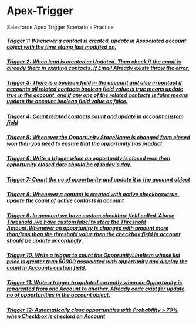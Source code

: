 # Apex-Trigger
Salesforce Apex Trigger Scenario's Practice

#####  [Trigger 1: Whenever a contact is created, update in Associated account object with the time stamp last modified on.](https://github.com/suriya-03/Apex-Trigger/blob/494314944a7968e6c05c8eaafe8dba827bf2b6b1/Trigger%201)
#####  [Trigger 2: When lead is created or Updated. Then check if the email is already there in existing contacts. If Email Already exists  throw the error.](https://github.com/suriya-03/Apex-Trigger/blob/f58ffd9b2cea4f497864c6163cc9ea035ee2681a/Trigger%202)  
#####  [Trigger 3: There is a boolean field in the account and also in contact if accounts all related contacts boolean field value is true means update true in the account. and if any one of the related contacts is false means update the account boolean field value as false.](https://github.com/suriya-03/Apex-Trigger/blob/8cfb50ca11f62a44905423e53b3f73d97af72325/Trigger%203)
#####  [Trigger 4: Count related contacts count and update in account custom field](https://github.com/suriya-03/Apex-Trigger/blob/4e91735ea82785b2308c46f4b4be16db041d4470/Trigger%204)
#####  [Trigger 5: Whenever the Opportunity StageName is changed from closed won then you need to ensure that the opportunity has product.](https://github.com/suriya-03/Apex-Trigger/blob/cc0c0f312dce6a13fd24af305bbfc400964cca8e/Trigger%205)
#####  [Trigger 6: Write a trigger when an opportunity is closed won then opportunity closed date should be of today's day.](https://github.com/suriya-03/Apex-Trigger/blob/11f25f3840507e8d9b2d06708ba710111186025a/Trigger%206)
#####  [Trigger 7: Count the no of opportunity and update it in the account object](https://github.com/suriya-03/Apex-Trigger/blob/d4f424cc1191f2c46475bc79ec425c1faa340431/Trigger%207)
#####  [Trigger 8:  Whenever a contact is created with active checkbox=true, update the count of active contacts in account](https://github.com/suriya-03/Apex-Trigger/blob/8f172ae81da79895836776a20990d979a88b8352/Trigger%208)
#####  [Trigger 9: In account we have custom checkbox field called 'Above Threshold .we have custom label to store the Threshold Amount.Whenever an opportunity is changed with amount more than/less than the threshold value then the checkbox field in account should be update accordingly.](https://github.com/suriya-03/Apex-Trigger/blob/d1122b3e361c304dc47f93a0bc710b1a9a03ffa0/Trigger%209)
#####  [Trigger 10: Write a trigger to count the OpporunityLineItem whose list price is greater than 50000 associated with opportunity and display the count in Accounts custom field.](https://github.com/suriya-03/Apex-Trigger/blob/edcd3d3136134d8d5e83254ea955edfa8a615688/Trigger%2010)
#####  [Trigger 11:  Write a trigger to updated correctly when an Opportunity is reparented from one Account to another. Already code exist for update no of opportunities in the account object.](https://github.com/suriya-03/Apex-Trigger/blob/025058e049fb8c11b6661aadf691eebbf91fbbd4/Trigger%2011)
#####  [Trigger 12:  Automatically close opportunities with Probability > 70% when Checkbox is checked on Account](https://github.com/suriya-03/Apex-Trigger/blob/de6a1382e32ed32200185cb1d9ff8a405923887b/Trigger%2012)
